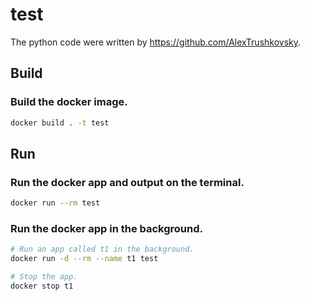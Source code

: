 # test

The python code were written by https://github.com/AlexTrushkovsky.

## Build
### Build the docker image.
```bash
docker build . -t test
```

## Run
### Run the docker app and output on the terminal.
```bash
docker run --rm test
```

### Run the docker app in the background.
```bash
# Run an app called t1 in the background.
docker run -d --rm --name t1 test

# Stop the app.
docker stop t1
```
